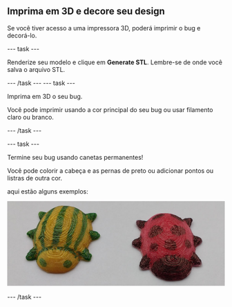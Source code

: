 ## Imprima em 3D e decore seu design

Se você tiver acesso a uma impressora 3D, poderá imprimir o bug e decorá-lo.

--- task ---

Renderize seu modelo e clique em **Generate STL**. Lembre-se de onde você salva o arquivo STL.

--- /task --- --- task ---

Imprima em 3D o seu bug.

Você pode imprimir usando a cor principal do seu bug ou usar filamento claro ou branco.

--- /task ---

--- task ---

Termine seu bug usando canetas permanentes!

Você pode colorir a cabeça e as pernas de preto ou adicionar pontos ou listras de outra cor.

aqui estão alguns exemplos:

![screenshot](images/bug-decorated.png)

--- /task ---

 




  
